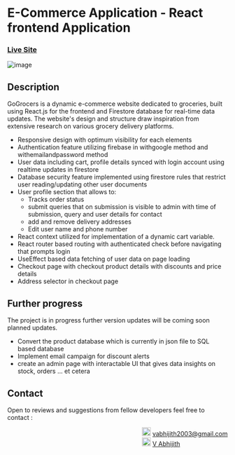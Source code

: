 # E-Commerce Application - React frontend Application

### [Live Site](https://gogrocers.vercel.app/)

![image](https://github.com/VAbhijith2003github/gogrocers/assets/119759593/f2e3a903-a421-4bf1-8b23-1fea58ca107b)

## Description
GoGrocers is a dynamic e-commerce website dedicated to groceries, built using React.js for the frontend and Firestore database for real-time data updates. The website's design and structure draw inspiration from extensive research on various grocery delivery platforms.
<ul>
  <li>Responsive design with optimum visibility for each elements</li>
  <li>Authentication feature utilizing firebase in withgoogle method and withemailandpassword method</li>
  <li>User data including cart, profile details synced with login account using realtime updates in firestore</li>
  <li>Database security feature implemented using firestore rules that restrict user reading/updating other user documents</li>
  <li>User profile section that allows to:
    <ul>
  <li>Tracks order status</li>
  <li>submit queries that on submission is visible to admin with time of submission, query and user details for contact</li>
  <li>add and remove delivery addresses</li>
  <li>Edit user name and phone number</li>
      </ul>
  </li>
  <li>React context utilized for implementation of a dynamic cart variable.</li>
  <li>React router based routing with authenticated check before navigating that prompts login</li>
  <li>UseEffect based data fetching of user data on page loading</li>
  <li>Checkout page with checkout product details with discounts and price details</li>
  <li>Address selector in checkout page</li>
</ul>

## Further progress
The project is in progress further version updates will be coming soon
planned updates.
<ul>
<li>Convert the product database which is currently in json file to SQL based database</li>
<li>Implement email campaign for discount alerts</li>
<li>create an admin page with interactable UI that gives data insights on stock, orders ... et cetera</li>
</ul>

## Contact
Open to reviews and suggestions from fellow developers 
feel free to contact : <br>
<div style="float: right;">
<img src="https://cdn-icons-png.flaticon.com/128/552/552486.png" width="20" height="20">
<a href="mailto:vabhijith2003@gmail.com">vabhijith2003@gmail.com</a><br>
<img src="https://cdn-icons-png.flaticon.com/128/174/174857.png" width="20" height="20">
<a href="https://www.linkedin.com/in/v-abhijith-1a6592226/">V Abhijith</a><br>  
</div>
